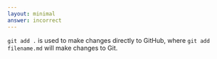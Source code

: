 ```yaml
---
layout: minimal
answer: incorrect
---
```


`git add .` is used to make changes directly to GitHub, where `git add filename.md` will make changes to Git.
